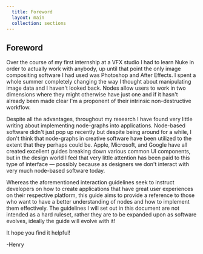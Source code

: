 ```yaml
---
  title: Foreword
  layout: main
  collection: sections
---
```


## Foreword

Over the course of my first internship at a VFX studio I had to learn Nuke in order to actually work with anybody, up until that point the only image compositing software I had used was Photoshop and After Effects.  I spent a whole summer completely changing the way I thought about manipulating image data and I haven't looked back.  Nodes allow users to work in two dimensions where they might otherwise have just one and if it hasn't already been made clear I'm a proponent of their intrinsic non-destructive workflow.

Despite all the advantages, throughout my research I have found very little writing about implementing node-graphs into applications.  Node-based software didn't just pop up recently but despite being around for a while, I don't think that node-graphs in creative software have been utilized to the extent that they perhaps could be.  Apple, Microsoft, and Google have all created excellent guides breaking down various common UI components, but in the design world I feel that very little attention has been paid to this type of interface — possibly because as designers we don't interact with very much node-based software today.

Whereas the aforementioned interaction guidelines seek to instruct developers on how to create applications that have great user experiences on their respective platform, this guide aims to provide a reference to those who want to have a better understanding of nodes and how to implement them effectively.  The guidelines I will set out in this document are not intended as a hard ruleset, rather they are to be expanded upon as software evolves, ideally the guide will evolve with it!

It hope you find it helpful!

-Henry